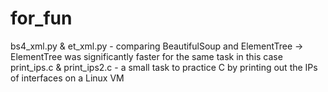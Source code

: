 # for_fun

bs4_xml.py & et_xml.py - comparing BeautifulSoup and ElementTree -> ElementTree was significantly faster for the same task in this case
print_ips.c & print_ips2.c - a small task to practice C by printing out the IPs of interfaces on a Linux VM
